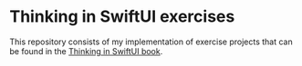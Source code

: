 # Thinking in SwiftUI exercises

This repository consists of my implementation of exercise projects that can be found in the [Thinking in SwiftUI book](https://www.objc.io/books/thinking-in-swiftui/).